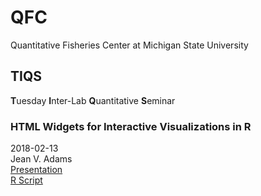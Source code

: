 # QFC

Quantitative Fisheries Center at Michigan State University

## TIQS
**T**uesday **I**nter-Lab **Q**uantitative **S**eminar

### HTML Widgets for Interactive Visualizations in R
2018-02-13  
Jean V. Adams  
[Presentation](https://rawgit.com/JVAdams/QFC/master/2018-02-13%20TIQS%20Pres.html)  
[R Script](https://raw.githubusercontent.com/JVAdams/QFC/master/2018-02-13%20TIQS.R)  
